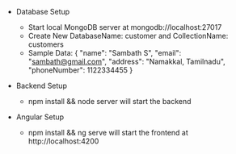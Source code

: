 * Database Setup
    * Start local MongoDB server at mongodb://localhost:27017
    * Create New DatabaseName: customer and CollectionName: customers
    * Sample Data: {
            "name": "Sambath S",
            "email": "sambath@gmail.com",
            "address": "Namakkal, Tamilnadu",
            "phoneNumber": 1122334455
        }

* Backend Setup
    * npm install && node server will start the backend

* Angular Setup
    * npm install && ng serve will start the frontend at http://localhost:4200